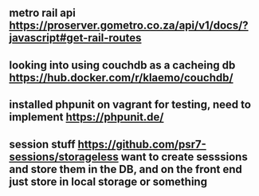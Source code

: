 ## metro rail api https://proserver.gometro.co.za/api/v1/docs/?javascript#get-rail-routes
## looking into using couchdb as a cacheing db https://hub.docker.com/r/klaemo/couchdb/
## installed phpunit on vagrant for testing, need to implement https://phpunit.de/
## session stuff https://github.com/psr7-sessions/storageless want to create sesssions and store them in the DB, and on the front end just store in local storage or something 